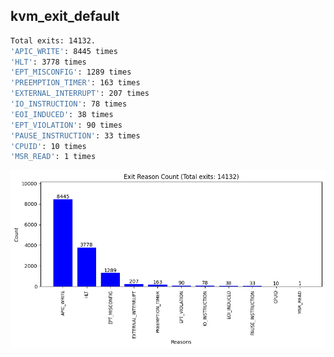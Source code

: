 ## kvm_exit_default
```bash
Total exits: 14132.
'APIC_WRITE': 8445 times
'HLT': 3778 times
'EPT_MISCONFIG': 1289 times
'PREEMPTION_TIMER': 163 times
'EXTERNAL_INTERRUPT': 207 times
'IO_INSTRUCTION': 78 times
'EOI_INDUCED': 38 times
'EPT_VIOLATION': 90 times
'PAUSE_INSTRUCTION': 33 times
'CPUID': 10 times
'MSR_READ': 1 times
```

![Plot](kvm_exits_default.png)